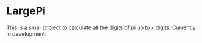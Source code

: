 # LargePi

This is a small project to calculate all the digits of pi up to `x` digits. Currently in development.
